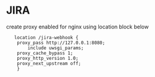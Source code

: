 # JIRA
create proxy enabled for nginx using location block below
```
   location /jira-webhook {
	proxy_pass http://127.0.0.1:8080;
        include uwsgi_params;
	proxy_cache_bypass 1;
	proxy_http_version 1.0;
	proxy_next_upstream off;
    }
```
